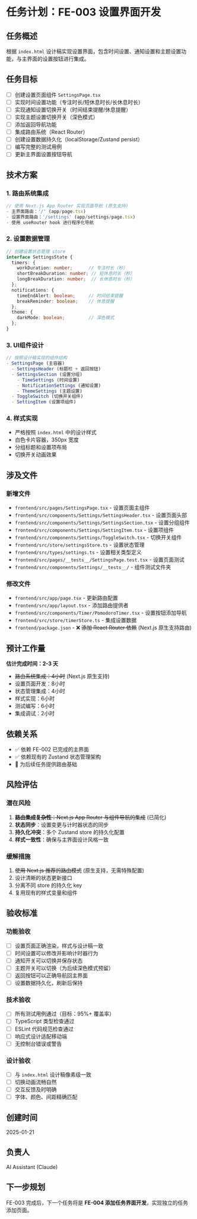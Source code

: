 # 任务计划：FE-003 设置界面开发

## 任务概述
根据 `index.html` 设计稿实现设置界面，包含时间设置、通知设置和主题设置功能，与主界面的设置按钮进行集成。

## 任务目标
- [ ] 创建设置页面组件 `SettingsPage.tsx`
- [ ] 实现时间设置功能（专注时长/短休息时长/长休息时长）
- [ ] 实现通知设置切换开关（时间结束提醒/休息提醒）
- [ ] 实现主题设置切换开关（深色模式）
- [ ] 添加返回导航功能
- [ ] 集成路由系统（React Router）
- [ ] 创建设置数据持久化（localStorage/Zustand persist）
- [ ] 编写完整的测试用例
- [ ] 更新主界面设置按钮导航

## 技术方案

### 1. 路由系统集成
```typescript
// 使用 Next.js App Router 实现页面导航 (原生支持)
- 主界面路由：'/' (app/page.tsx)
- 设置界面路由：'/settings' (app/settings/page.tsx)  
- 使用 useRouter hook 进行程序化导航
```

### 2. 设置数据管理
```typescript
// 创建设置状态管理 store
interface SettingsState {
  timers: {
    workDuration: number;      // 专注时长（秒）
    shortBreakDuration: number; // 短休息时长（秒）
    longBreakDuration: number;  // 长休息时长（秒）
  };
  notifications: {
    timeEndAlert: boolean;     // 时间结束提醒
    breakReminder: boolean;    // 休息提醒
  };
  theme: {
    darkMode: boolean;         // 深色模式
  };
}
```

### 3. UI组件设计
```typescript
// 按照设计稿实现的组件结构
- SettingsPage (主容器)
  - SettingsHeader (标题栏 + 返回按钮)
  - SettingsSection (设置分组)
    - TimeSettings (时间设置)
    - NotificationSettings (通知设置)
    - ThemeSettings (主题设置)
  - ToggleSwitch (切换开关组件)
  - SettingItem (设置项组件)
```

### 4. 样式实现
- 严格按照 `index.html` 中的设计样式
- 白色卡片容器，350px 宽度
- 分组标题和设置项布局
- 切换开关动画效果

## 涉及文件

### 新增文件
- `frontend/src/pages/SettingsPage.tsx` - 设置页面主组件
- `frontend/src/components/Settings/SettingsHeader.tsx` - 设置页面头部
- `frontend/src/components/Settings/SettingsSection.tsx` - 设置分组组件
- `frontend/src/components/Settings/SettingItem.tsx` - 设置项组件
- `frontend/src/components/Settings/ToggleSwitch.tsx` - 切换开关组件
- `frontend/src/store/settingsStore.ts` - 设置状态管理
- `frontend/src/types/settings.ts` - 设置相关类型定义
- `frontend/src/pages/__tests__/SettingsPage.test.tsx` - 设置页面测试
- `frontend/src/components/Settings/__tests__/` - 组件测试文件夹

### 修改文件
- `frontend/src/app/page.tsx` - 更新路由配置
- `frontend/src/app/layout.tsx` - 添加路由提供者
- `frontend/src/components/Timer/PomodoroTimer.tsx` - 设置按钮添加导航
- `frontend/src/store/timerStore.ts` - 集成设置数据
- `frontend/package.json` - ❌ ~~添加 React Router 依赖~~ (Next.js 原生支持路由)

## 预计工作量
**估计完成时间：2-3 天**

- ~~路由系统集成：4小时~~ (Next.js 原生支持)
- 设置页面开发：8小时
- 状态管理集成：4小时
- 样式实现：6小时
- 测试编写：6小时
- 集成调试：2小时

## 依赖关系
- ✅ 依赖 FE-002 已完成的主界面
- ✅ 依赖现有的 Zustand 状态管理架构
- 🔄 为后续任务提供路由基础

## 风险评估

### 潜在风险
1. ~~**路由集成复杂性**：Next.js App Router 与组件导航的集成~~ (已简化)
2. **状态同步**：设置变更与计时器状态的同步
3. **持久化冲突**：多个 Zustand store 的持久化配置
4. **样式一致性**：确保与主界面设计风格一致

### 缓解措施
1. ~~使用 Next.js 推荐的路由模式~~ (原生支持，无需特殊配置)
2. 设计清晰的状态更新接口
3. 分离不同 store 的持久化 key
4. 复用现有的样式变量和组件

## 验收标准

### 功能验收
- [ ] 设置页面正确渲染，样式与设计稿一致
- [ ] 时间设置可以修改并影响计时器行为
- [ ] 通知开关可以切换并保存状态
- [ ] 主题开关可以切换（为后续深色模式预留）
- [ ] 返回按钮可以正确导航回主界面
- [ ] 设置数据持久化，刷新后保持

### 技术验收
- [ ] 所有测试用例通过（目标：95%+ 覆盖率）
- [ ] TypeScript 类型检查通过
- [ ] ESLint 代码规范检查通过
- [ ] 响应式设计适配移动端
- [ ] 无控制台错误或警告

### 设计验收
- [ ] 与 `index.html` 设计稿像素级一致
- [ ] 切换动画流畅自然
- [ ] 交互反馈及时明确
- [ ] 字体、颜色、间距精确匹配

## 创建时间
2025-01-21

## 负责人
AI Assistant (Claude)

## 下一步规划
FE-003 完成后，下一个任务将是 **FE-004 添加任务界面开发**，实现独立的任务添加页面。 